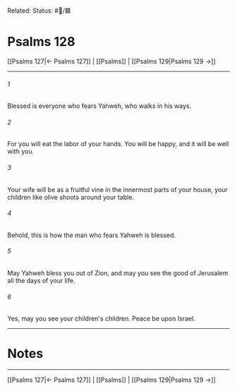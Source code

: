 Related:
Status: #📖/🟥
# Psalms 128

[[Psalms 127|← Psalms 127]] | [[Psalms]] | [[Psalms 129|Psalms 129 →]]
***



###### 1 
Blessed is everyone who fears Yahweh, who walks in his ways. 

###### 2 
For you will eat the labor of your hands. You will be happy, and it will be well with you. 

###### 3 
Your wife will be as a fruitful vine in the innermost parts of your house, your children like olive shoots around your table. 

###### 4 
Behold, this is how the man who fears Yahweh is blessed. 

###### 5 
May Yahweh bless you out of Zion, and may you see the good of Jerusalem all the days of your life. 

###### 6 
Yes, may you see your children's children. Peace be upon Israel.

---
# Notes


***
[[Psalms 127|← Psalms 127]] | [[Psalms]] | [[Psalms 129|Psalms 129 →]]
